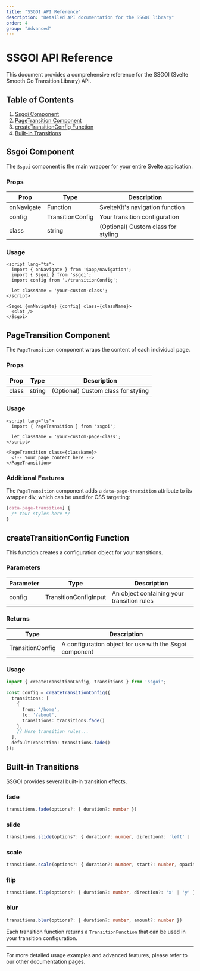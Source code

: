 ```yaml
---
title: "SSGOI API Reference"
description: "Detailed API documentation for the SSGOI library"
order: 4
group: "Advanced"
---
```


# SSGOI API Reference

This document provides a comprehensive reference for the SSGOI (Svelte Smooth Go Transition Library) API.

## Table of Contents

1. [Ssgoi Component](#ssgoi-component)
2. [PageTransition Component](#pagetransition-component)
3. [createTransitionConfig Function](#createtransitionconfig-function)
4. [Built-in Transitions](#built-in-transitions)

## Ssgoi Component

The `Ssgoi` component is the main wrapper for your entire Svelte application.

### Props

| Prop | Type | Description |
|------|------|-------------|
| onNavigate | Function | SvelteKit's navigation function |
| config | TransitionConfig | Your transition configuration |
| class | string | (Optional) Custom class for styling |

### Usage

```svelte
<script lang="ts">
  import { onNavigate } from '$app/navigation';
  import { Ssgoi } from 'ssgoi';
  import config from './transitionConfig';

  let className = 'your-custom-class';
</script>

<Ssgoi {onNavigate} {config} class={className}>
  <slot />
</Ssgoi>
```

## PageTransition Component

The `PageTransition` component wraps the content of each individual page.

### Props

| Prop | Type | Description |
|------|------|-------------|
| class | string | (Optional) Custom class for styling |

### Usage

```svelte
<script lang="ts">
  import { PageTransition } from 'ssgoi';

  let className = 'your-custom-page-class';
</script>

<PageTransition class={className}>
  <!-- Your page content here -->
</PageTransition>
```

### Additional Features

The `PageTransition` component adds a `data-page-transition` attribute to its wrapper div, which can be used for CSS targeting:

```css
[data-page-transition] {
  /* Your styles here */
}
```

## createTransitionConfig Function

This function creates a configuration object for your transitions.

### Parameters

| Parameter | Type | Description |
|-----------|------|-------------|
| config | TransitionConfigInput | An object containing your transition rules |

### Returns

| Type | Description |
|------|-------------|
| TransitionConfig | A configuration object for use with the Ssgoi component |

### Usage

```typescript
import { createTransitionConfig, transitions } from 'ssgoi';

const config = createTransitionConfig({
  transitions: [
    {
      from: '/home',
      to: '/about',
      transitions: transitions.fade()
    },
    // More transition rules...
  ],
  defaultTransition: transitions.fade()
});
```

## Built-in Transitions

SSGOI provides several built-in transition effects.

### fade

```typescript
transitions.fade(options?: { duration?: number })
```

### slide

```typescript
transitions.slide(options?: { duration?: number, direction?: 'left' | 'right' | 'up' | 'down' })
```

### scale

```typescript
transitions.scale(options?: { duration?: number, start?: number, opacity?: boolean })
```

### flip

```typescript
transitions.flip(options?: { duration?: number, direction?: 'x' | 'y' })
```

### blur

```typescript
transitions.blur(options?: { duration?: number, amount?: number })
```

Each transition function returns a `TransitionFunction` that can be used in your transition configuration.

---

For more detailed usage examples and advanced features, please refer to our other documentation pages.